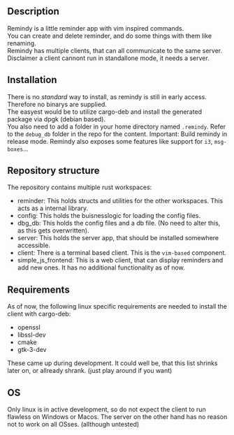 ## Description

Remindy is a little reminder app with vim inspired commands.  
You can create and delete reminder, and do some things with them like renaming.  
Remindy has multiple clients, that can all communicate to the same server. Disclaimer a client cannont run in standallone mode, it needs a server.

## Installation

There is no *standard* way to install, as remindy is still in early access. Therefore no binarys are supplied.  
The easyest would be to utilize cargo-deb and install the generated package via dpgk (debian based).  
You also need to add a folder in your home directory named `.remindy`. Refer to the `debug_db` folder in the repo for the content.
Important: Build remindy in release mode. Remindy also exposes some features like support for `i3`, `msg-boxes`...

## Repository structure

The repository contains multiple rust workspaces:
- reminder: This holds structs and utilities for the other workspaces. This acts as a internal library.
- config: This holds the buisnesslogic for loading the config files.
- dbg_db: This holds the config files and a db file. (No need to alter this, as this gets overwritten).
- server: This holds the server app, that should be installed somewhere accessible.
- client: There is a terminal based client. This is the `vim-based` component.
- simple_js_frontend: This is a web client, that can display reminders and add new ones. It has no additional functionality as of now.

## Requirements

As of now, the following linux specific requirements are needed to install the client with cargo-deb:
- openssl
- libssl-dev
- cmake
- gtk-3-dev

These came up during development. It could well be, that this list shrinks later on, or allready shrank. (just play around if you want)

## OS

Only linux is in active development, so do not expect the client to run flawless on Windows or Macos.
The server on the other hand has no reason not to work on all OSses. (allthough untested)
